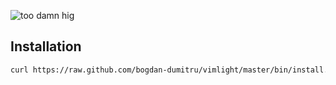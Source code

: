 ![too damn hig](http://i.imgur.com/Ve5vhuW.jpg)

## Installation

```bash
curl https://raw.github.com/bogdan-dumitru/vimlight/master/bin/install.sh | bash
```
